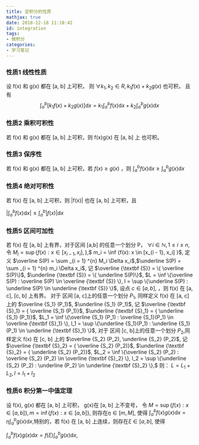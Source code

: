 ```yaml
---
title: 定积分的性质
mathjax: true
date: 2018-12-18 11:18:42
id: integration
tags:
- 微积分
categories:
- 学习笔记
---
```


### 性质1 线性性质

设 f(x) 和 g(x) 都在 [a, b] 上可积， 则 $\forall k_1, k_2 \in R, k_1 f(x) + k_2 g(x)$ 也可积， 且有 
$$\int _{a} ^{b} [k_1 f(x) + k_2 g(x)] \mathrm {d} x = k_1 \int _{a} ^{b} f(x) \mathrm {d} x + k_2 \int _{a} ^{b} g(x) \mathrm {d} x$$

<!---more--->

### 性质2 乘积可积性

若 f(x) 和 g(x) 都在 [a, b] 上可积，则 f(x)g(x) 在 [a, b] 上 也可积。

### 性质3 保序性

若 f(x) 和 g(x) 都在 [a, b] 上可积，若 $f(x) \ge g(x)$ ，则 $\int _{a} ^{b} f(x) \mathrm {d} x \ge \int _{a} ^{b} g(x) \mathrm {d} x$

### 性质4 绝对可积性

若 f(x) 在 [a, b] 上可积，则 |f(x)| 也在 [a, b] 上可积，且 

$| \int_{a} ^{b} f(x) \mathrm {d} x | \le \int_{a} ^{b} |f(x)| \mathrm {d} x$

### 性质5 区间可加性

若 f(x) 在 [a, b] 上有界，对于区间 [a,b] 的任意一个划分 P， $\forall i \in \mathbb N, 1 \le i \le n$, 令 $M_i = \sup \{f(x): x \in [x_{i - 1}, x_i], \}$,$ m_i = \inf \{f(x): x \in [x_{i - 1}, x_i] \}$, 定义 $\overline S(P) = \sum _{i = 1} ^{n} M_i \Delta x_i$,$\underline S(P) = \sum _{i = 1} ^{n} m_i \Delta x_i$, 记 $\overline {\textbf {S}} = \{ \overline S(P)\}$, $\underline {\textbf {S}} = \{ \underline S(P)\}$, $L = \inf \{\overline S(P) : \overline S(P) \in \overline {\textbf {S}} \}, l = \sup \{\underline S(P) : \underline S(P) \in \underline {\textbf {S}} \}$,
设点 $c \in [a, b]$, ，则 f(x) 在 [a, c], [c, b] 上有界。 
对于 区间 [a, c]上的任意一个划分 $P_1$, 同样定义 f(x) 在 [a, c] 上的 $\overline {S_1} (P_1)$, $\underline {S_1} (P_1)$, 记 $\overline {\textbf {S}_1} = { \overline {S_1} (P_1)}$, $\underline {\textbf {S}_1} = { \underline {S_1} (P_1)}$, $L_1 = \inf \{\overline {S_1} (P_1) : \overline {S_1}(P_1) \in \overline {\textbf {S}_1} \}, l_1 = \sup \{\underline {S_1}(P_1) : \underline {S_1}(P_1) \in \underline {\textbf {S}_1} \}$,
对于 区间 [c, b]上的任意一个划分 $P_2$,同样定义 f(x) 在 [c, b] 上的 $\overline {S_2} (P_2), \underline {S_2} (P_2)$, 记 $\overline {\textbf {S}_2} = { \overline {S_2} (P_2)}$, $\underline {\textbf {S}_2} = { \underline {S_2} (P_2)}$, $L_2 = \inf \{\overline {S_2} (P_2) : \overline {S_2} (P_2) \in \overline {\textbf {S}_2} \}, l_2 = \sup \{\underline {S_2} (P_2) : \underline (P_2) \in \underline {\textbf {S}_2} \},$ 则： $L = L_1 + L_2, l = l_1 + l_2$

### 性质6 积分第一中值定理

设 f(x), g(x) 都在 [a, b] 上可积， g(x)在 [a, b] 上不变号， 令 $M = \sup \{f(x): x \in [a, b]\}, m = \inf \{f(x): x \in [a, b]\}$, 则存在$\eta \in [m, M]$, 使得 $\int _{a} ^{b} f(x) g(x) \mathrm {d} x = \eta \int _{a} ^{b} g(x) \mathrm {d} x,$特别的，若 f(x) 在 [a, b] 上连续，则存在$\xi \in [a, b]$, 使得 

$\int _{a} ^{b} f(x) g(x) \mathrm {d} x = f(\xi) \int _{a} ^{b} g(x) \mathrm {d} x,$